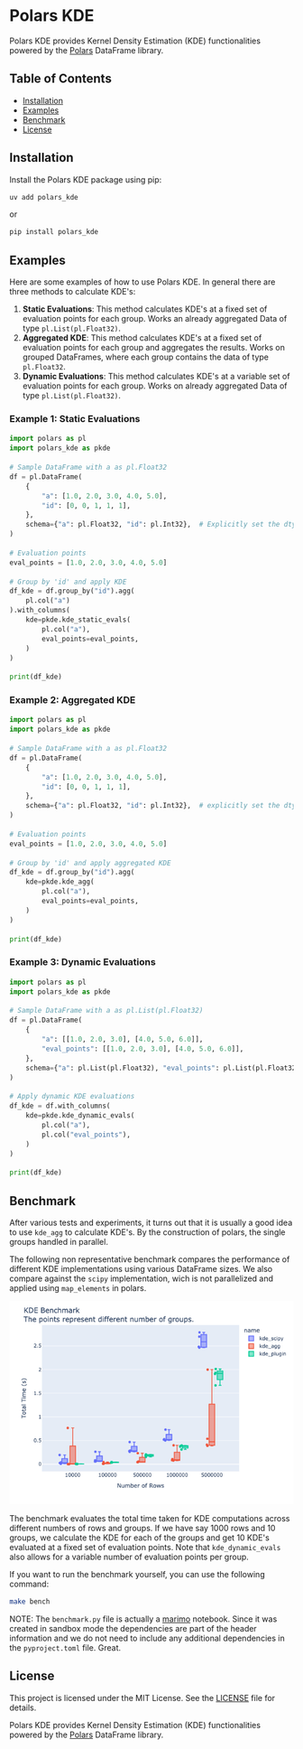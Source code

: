 # Polars KDE

Polars KDE provides Kernel Density Estimation (KDE) functionalities powered by the [Polars](https://www.pola.rs/) DataFrame library.

## Table of Contents

- [Installation](#installation)
- [Examples](#examples)
- [Benchmark](#benchmark)
- [License](#license)

## Installation

Install the Polars KDE package using pip:

```bash
uv add polars_kde
```
or 
```bash
pip install polars_kde
```

## Examples

Here are some examples of how to use Polars KDE. In general there are three methods to calculate KDE's:

1. **Static Evaluations**: This method calculates KDE's at a fixed set of evaluation points for each group. Works an already aggregated Data of type `pl.List(pl.Float32)`.
2. **Aggregated KDE**: This method calculates KDE's at a fixed set of evaluation points for each group and aggregates the results. Works on grouped DataFrames, where each group contains the data of type `pl.Float32`.
3. **Dynamic Evaluations**: This method calculates KDE's at a variable set of evaluation points for each group. Works on already aggregated Data of type `pl.List(pl.Float32)`.

### Example 1: Static Evaluations

```python
import polars as pl
import polars_kde as pkde

# Sample DataFrame with a as pl.Float32
df = pl.DataFrame(
    {
        "a": [1.0, 2.0, 3.0, 4.0, 5.0],
        "id": [0, 0, 1, 1, 1],
    },
    schema={"a": pl.Float32, "id": pl.Int32},  # Explicitly set the dtypes
)

# Evaluation points
eval_points = [1.0, 2.0, 3.0, 4.0, 5.0]

# Group by 'id' and apply KDE
df_kde = df.group_by("id").agg(
    pl.col("a")
).with_columns(
    kde=pkde.kde_static_evals(
        pl.col("a"),
        eval_points=eval_points,
    )
)

print(df_kde)
```

### Example 2: Aggregated KDE

```python
import polars as pl
import polars_kde as pkde

# Sample DataFrame with a as pl.Float32
df = pl.DataFrame(
    {
        "a": [1.0, 2.0, 3.0, 4.0, 5.0],
        "id": [0, 0, 1, 1, 1],
    },
    schema={"a": pl.Float32, "id": pl.Int32},  # explicitly set the dtypes
)

# Evaluation points
eval_points = [1.0, 2.0, 3.0, 4.0, 5.0]

# Group by 'id' and apply aggregated KDE
df_kde = df.group_by("id").agg(
    kde=pkde.kde_agg(
        pl.col("a"),
        eval_points=eval_points,
    )
)

print(df_kde)
```


### Example 3: Dynamic Evaluations

```python
import polars as pl
import polars_kde as pkde

# Sample DataFrame with a as pl.List(pl.Float32)
df = pl.DataFrame(
    {
        "a": [[1.0, 2.0, 3.0], [4.0, 5.0, 6.0]],
        "eval_points": [[1.0, 2.0, 3.0], [4.0, 5.0, 6.0]],
    },
    schema={"a": pl.List(pl.Float32), "eval_points": pl.List(pl.Float32)},
)

# Apply dynamic KDE evaluations
df_kde = df.with_columns(
    kde=pkde.kde_dynamic_evals(
        pl.col("a"),
        pl.col("eval_points"),
    )
)

print(df_kde)
```

## Benchmark

After various tests and experiments, it turns out that it is usually a good idea to use `kde_agg` to calculate KDE's. By the  construction of polars, the single groups handled in parallel.

The following non representative benchmark compares the performance of different KDE implementations using various DataFrame sizes. We also compare against the `scipy` implementation, wich is not parallelized and applied using `map_elements` in polars.

![Benchmark Results](benchmark.png)

The benchmark evaluates the total time taken for KDE computations across different numbers of rows and groups. If we have say 1000 rows and 10 groups, we calculate the KDE for each of the groups and get 10 KDE's evaluated at a fixed set of evaluation points. Note that `kde_dynamic_evals` also allows for a variable number of evaluation points per group.

If you want to run the benchmark yourself, you can use the following command:

```bash
make bench
```

NOTE: The `benchmark.py` file is actually a [marimo](https://marimo.app) notebook. Since it was created in sandbox mode the dependencies are part of the header information and we do not need to include any additional dependencies in the `pyproject.toml` file. Great.

## License

This project is licensed under the MIT License. See the [LICENSE](LICENSE) file for details.

Polars KDE provides Kernel Density Estimation (KDE) functionalities powered by the [Polars](https://www.pola.rs/) DataFrame library.
